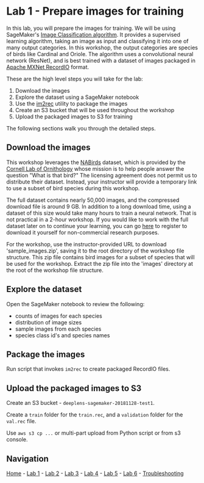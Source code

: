 # Lab 1 - Prepare images for training

In this lab, you will prepare the images for training.  We will be using SageMaker's [Image Classification algorithm](https://docs.aws.amazon.com/sagemaker/latest/dg/image-classification.html).  It provides a supervised learning algorithm, taking an image as input and classifying it into one of many output categories.  In this workshop, the output categories are species of birds like Cardinal and Oriole.  The algorithm uses a convolutional neural network (ResNet), and is best trained with a dataset of images packaged in [Apache MXNet RecordIO](https://mxnet.incubator.apache.org/architecture/note_data_loading.html) format.

These are the high level steps you will take for the lab:

1. Download the images
2. Explore the dataset using a SageMaker notebook
3. Use the [im2rec](https://mxnet.incubator.apache.org/faq/recordio.html) utility to package the images
4. Create an S3 bucket that will be used throughout the workshop
5. Upload the packaged images to S3 for training

The following sections walk you through the detailed steps.

## Download the images

This workshop leverages the [NABirds]( http://dl.allaboutbirds.org/nabirds) dataset, which is provided by the [Cornell Lab of Ornithology](http://merlin.allaboutbirds.org/the-story/) whose mission is to help people answer the question "What is that bird?"  The licensing agreement does not permit us to distribute their dataset.  Instead, your instructor will provide a temporary link to use a subset of bird species during this workshop.

The full dataset contains nearly 50,000 images, and the compressed download file is around 9 GB.  In addition to a long download time, using a dataset of this size would take many hours to train a neural network.  That is not practical in a 2-hour workshop.  If you would like to work with the full dataset later on to continue your learning, you can go [here](http://dl.allaboutbirds.org/nabirds) to register to download it yourself for non-commercial research purposes.

For the workshop, use the instructor-provided URL to download 'sample_images.zip', saving it to the root directory of the workshop file structure.  This zip file contains bird images for a subset of species that will be used for the workshop.  Extract the zip file into the 'images' directory at the root of the workshop file structure.

## Explore the dataset

Open the SageMaker notebook to review the following:

* counts of images for each species
* distribution of image sizes
* sample images from each species
* species class id's and species names

## Package the images

Run script that invokes `im2rec` to create packaged RecordIO files.

## Upload the packaged images to S3

Create an S3 bucket - `deeplens-sagemaker-20181128-test1`.

Create a `train` folder for the `train.rec`, and a `validation` folder for the `val.rec` file.

Use `aws s3 cp ...` or multi-part upload from Python script or from s3 console.

## Navigation

[Home](../README.md) - [Lab 1](lab1-image-prep.md) - [Lab 2](lab2-train-model.md) - [Lab 3](lab3-host-model.md) - [Lab 4](lab4-trigger-inference-from-s3.md) - [Lab 5](lab5-deeplens-detect-and-classify.md) - [Lab 6](lab6-text-notification.md) - [Troubleshooting](troubleshooting.md)

